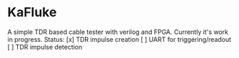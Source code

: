 # KaFluke
A simple TDR based cable tester with verilog and FPGA.
Currently it's work in progress.
Status:
[x] TDR impulse creation
[ ] UART for triggering/readout
[ ] TDR impulse detection
